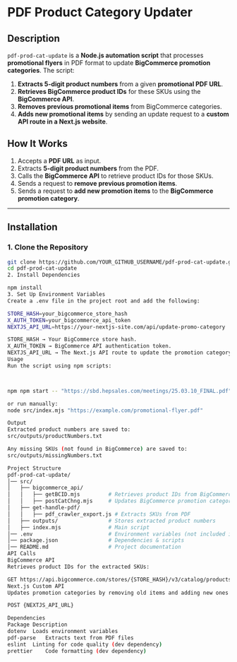# PDF Product Category Updater

## Description
`pdf-prod-cat-update` is a **Node.js automation script** that processes **promotional flyers** in PDF format to update **BigCommerce promotion categories**. The script:
1. **Extracts 5-digit product numbers** from a given **promotional PDF URL**.
2. **Retrieves BigCommerce product IDs** for these SKUs using the **BigCommerce API**.
3. **Removes previous promotional items** from BigCommerce categories.
4. **Adds new promotional items** by sending an update request to a **custom API route in a Next.js website**.

## How It Works
1. Accepts a **PDF URL** as input.
2. Extracts **5-digit product numbers** from the PDF.
3. Calls the **BigCommerce API** to retrieve product IDs for those SKUs.
4. Sends a request to **remove previous promotion items**.
5. Sends a request to **add new promotion items** to the **BigCommerce promotion category**.

---

## Installation

### 1. Clone the Repository
```sh
git clone https://github.com/YOUR_GITHUB_USERNAME/pdf-prod-cat-update.git
cd pdf-prod-cat-update
2. Install Dependencies

npm install
3. Set Up Environment Variables
Create a .env file in the project root and add the following:

STORE_HASH=your_bigcommerce_store_hash
X_AUTH_TOKEN=your_bigcommerce_api_token
NEXTJS_API_URL=https://your-nextjs-site.com/api/update-promo-category

STORE_HASH → Your BigCommerce store hash.
X_AUTH_TOKEN → BigCommerce API authentication token.
NEXTJS_API_URL → The Next.js API route to update the promotion category.
Usage
Run the script using npm scripts:



npm npm start -- "https://sbd.hepsales.com/meetings/25.03.10_FINAL.pdf"

or run manually:
node src/index.mjs "https://example.com/promotional-flyer.pdf"

Output
Extracted product numbers are saved to:
src/outputs/productNumbers.txt

Any missing SKUs (not found in BigCommerce) are saved to:
src/outputs/missingNumbers.txt

Project Structure
pdf-prod-cat-update/
│── src/
│   ├── bigcommerce_api/
│   │   ├── getBCID.mjs         # Retrieves product IDs from BigCommerce
│   │   ├── postCatChng.mjs     # Updates BigCommerce promotion categories
│   ├── get-handle-pdf/
│   │   ├── pdf_crawler_export.js # Extracts SKUs from PDF
│   ├── outputs/                # Stores extracted product numbers
│   ├── index.mjs               # Main script
│── .env                        # Environment variables (not included in repo)
│── package.json                # Dependencies & scripts
│── README.md                   # Project documentation
API Calls
BigCommerce API
Retrieves product IDs for the extracted SKUs:

GET https://api.bigcommerce.com/stores/{STORE_HASH}/v3/catalog/products
Next.js Custom API
Updates promotion categories by removing old items and adding new ones:

POST {NEXTJS_API_URL}

Dependencies
Package	Description
dotenv	Loads environment variables
pdf-parse	Extracts text from PDF files
eslint	Linting for code quality (dev dependency)
prettier	Code formatting (dev dependency)
